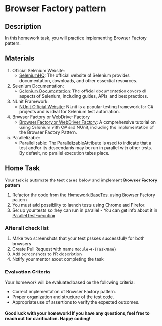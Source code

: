 ﻿# Browser Factory pattern

## Description

In this homework task, you will practice implementing Browser Factory pattern.

## Materials

1. Official Selenium Website:
    - [SeleniumHQ](https://www.selenium.dev/): The official website of Selenium provides documentation, downloads, and other essential resources.
2. Selenium Documentation:
    - [Selenium Documentation](https://www.selenium.dev/documentation/en/): The official documentation covers all aspects of Selenium, including guides, APIs, and best practices.
3. NUnit Framework:
    - [NUnit Official Website](https://nunit.org/): NUnit is a popular testing framework for C# projects and is ideal for Selenium test automation.
4. Browser Factory or WebDriver Factory:
    - [Browser Factory or WebDriver Factory](https://toolsqa.com/selenium-webdriver/c-sharp/browser-factory/):
A comprehensive tutorial on using Selenium with C# and NUnit, including the implementation of the Browser Factory Pattern.
5. Parallelizable:
   - [Parallelizable](https://docs.nunit.org/articles/nunit/writing-tests/attributes/parallelizable.html):
The ParallelizableAttribute is used to indicate that a test and/or its descendants may be run in parallel with 
other tests. By default, no parallel execution takes place.


## Home Task

Your task is automate the test cases below and implement **Browser Factory pattern**
1. Refactor the code from the [Homework BaseTest](../Module3_BaseTest_Sauce_Demo/Hometask.md) using Browser Factory pattern
2. You must add possibility to launch tests using Chrome and Firefox
3. Set up your tests so they can run in parallel - You can get info about it in [ParallelTestExecution](../UsefulTopics/ParallelTestExecution.md)

### After all check list

1. Make two screenshots that your test passes successfully for both browsers
2. Create Pull Request with name `Module-4-{TaskName}`
3. Add screenshots to PR description
4. Notify your mentor about completing the task

### Evaluation Criteria
Your homework will be evaluated based on the following criteria:

- Correct implementation of Browser Factory pattern. 
- Proper organization and structure of the test code. 
- Appropriate use of assertions to verify the expected outcomes. 

#### Good luck with your homework! If you have any questions, feel free to reach out for clarification. Happy coding!
